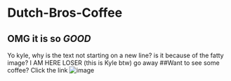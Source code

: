 # Dutch-Bros-Coffee
## OMG it is so *GOOD*

Yo kyle, why is the text not starting on a new line? is it because of the fatty image?
I AM HERE LOSER (this is Kyle btw)
go away
##Want to see some coffee? Click the link
![image](https://user-images.githubusercontent.com/89995888/131889598-21704e7d-af01-4a3c-9bf8-46d3cce605f0.png)
